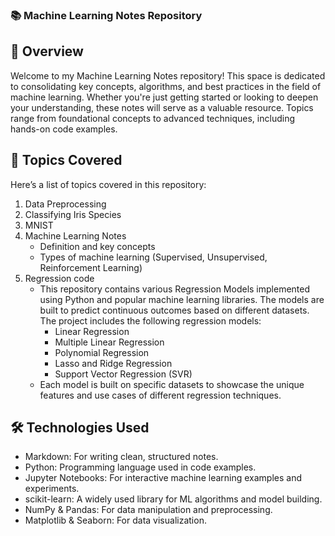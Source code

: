 ### 📚 Machine Learning Notes Repository
## 🚀 Overview
Welcome to my Machine Learning Notes repository! This space is dedicated to consolidating key concepts, algorithms, and best practices in the field of machine learning. Whether you're just getting started or looking to deepen your understanding, these notes will serve as a valuable resource. Topics range from foundational concepts to advanced techniques, including hands-on code examples.

## 📝 Topics Covered
Here’s a list of topics covered in this repository:
1. Data Preprocessing
2. Classifying Iris Species
3. MNIST
4. Machine Learning Notes
   - Definition and key concepts
   - Types of machine learning (Supervised, Unsupervised, Reinforcement Learning)
5. Regression code
   - This repository contains various Regression Models implemented using Python and popular machine learning libraries. The models are built to predict continuous outcomes based on different datasets. The project includes the following regression models:
        - Linear Regression
        - Multiple Linear Regression
        - Polynomial Regression
        - Lasso and Ridge Regression
        - Support Vector Regression (SVR)
    - Each model is built on specific datasets to showcase the unique features and use cases of different regression techniques.

## 🛠️ Technologies Used
- Markdown: For writing clean, structured notes.
- Python: Programming language used in code examples.
- Jupyter Notebooks: For interactive machine learning examples and experiments.
- scikit-learn: A widely used library for ML algorithms and model building.
- NumPy & Pandas: For data manipulation and preprocessing.
- Matplotlib & Seaborn: For data visualization.
